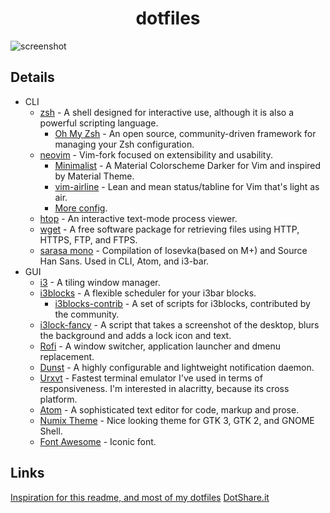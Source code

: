 <h1 align="center">dotfiles</h1>

![screenshot](#)

## Details
- CLI
    - [zsh](https://www.zsh.org) - A shell designed for interactive use, although it is also a powerful scripting language.
        - [Oh My Zsh](https://github.com/robbyrussell/oh-my-zsh) - An open source, community-driven framework for managing your Zsh configuration.
    - [neovim](https://github.com/neovim/neovim) - Vim-fork focused on extensibility and usability.
        - [Minimalist](https://github.com/dikiaap/minimalist) - A Material Colorscheme Darker for Vim and inspired by Material Theme.
        - [vim-airline](https://github.com/vim-airline/vim-airline) - Lean and mean status/tabline for Vim that's light as air.
        - [More config](https://github.com/loganbickmore/dotfiles/blob/master/nvim/init.vim).
    - [htop](https://github.com/hishamhm/htop) - An interactive text-mode process viewer.
    - [wget](https://www.gnu.org/software/wget/) - A free software package for retrieving files using HTTP, HTTPS, FTP, and FTPS.
    - [sarasa mono](https://sourcefoundry.org/hack/) - Compilation of Iosevka(based on M+) and Source Han Sans. Used in CLI, Atom, and i3-bar.
- GUI
    - [i3](https://github.com/i3/i3) - A tiling window manager.
    - [i3blocks](https://github.com/vivien/i3blocks) - A flexible scheduler for your i3bar blocks.
        - [i3blocks-contrib](https://github.com/vivien/i3blocks-contrib) - A set of scripts for i3blocks, contributed by the community.
    - [i3lock-fancy](https://github.com/meskarune/i3lock-fancy) - A script that takes a screenshot of the desktop, blurs the background and adds a lock icon and text.
    - [Rofi](https://github.com/DaveDavenport/rofi) - A window switcher, application launcher and dmenu replacement.
    - [Dunst](https://github.com/dunst-project/dunst) - A highly configurable and lightweight notification daemon.
    - [Urxvt](https://github.com/jwilm/alacritty) - Fastest terminal emulator I've used in terms of responsiveness. I'm interested in alacritty, because its cross platform.
    - [Atom](https://atom.io) - A sophisticated text editor for code, markup and prose.
    - [Numix Theme](https://github.com/numixproject/numix-gtk-theme) - Nice looking theme for GTK 3, GTK 2, and GNOME Shell.
    - [Font Awesome](https://github.com/FontAwesome/Font-Awesome) - Iconic font.


## Links
[Inspiration for this readme, and most of my dotfiles](https://github.com/dikiaap/dotfiles)
[DotShare.it](http://dotshare.it/~dikiaap/)
